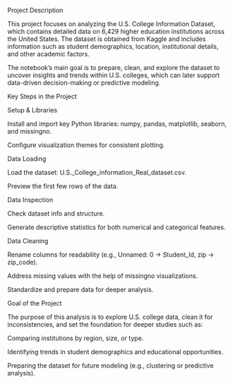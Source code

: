 Project Description

This project focuses on analyzing the U.S. College Information Dataset, which contains detailed data on 6,429 higher education institutions across the United States. The dataset is obtained from Kaggle and includes information such as student demographics, location, institutional details, and other academic factors.

The notebook’s main goal is to prepare, clean, and explore the dataset to uncover insights and trends within U.S. colleges, which can later support data-driven decision-making or predictive modeling.

Key Steps in the Project

Setup & Libraries

Install and import key Python libraries: numpy, pandas, matplotlib, seaborn, and missingno.

Configure visualization themes for consistent plotting.

Data Loading

Load the dataset: U.S._College_information_Real_dataset.csv.

Preview the first few rows of the data.

Data Inspection

Check dataset info and structure.

Generate descriptive statistics for both numerical and categorical features.

Data Cleaning

Rename columns for readability (e.g., Unnamed: 0 → Student_Id, zip → zip_code).

Address missing values with the help of missingno visualizations.

Standardize and prepare data for deeper analysis.

Goal of the Project

The purpose of this analysis is to explore U.S. college data, clean it for inconsistencies, and set the foundation for deeper studies such as:

Comparing institutions by region, size, or type.

Identifying trends in student demographics and educational opportunities.

Preparing the dataset for future modeling (e.g., clustering or predictive analysis).
